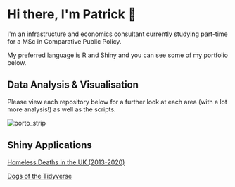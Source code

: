 # Hi there, I'm Patrick 👋

I'm an infrastructure and economics consultant currently studying part-time for a MSc in Comparative Public Policy. 

My preferred language is R and Shiny and you can see some of my portfolio below.

## Data Analysis & Visualisation
Please view each repository below for a further look at each area (with a lot more analysis!) as well as the scripts.

![porto_strip](https://user-images.githubusercontent.com/79040885/179021683-e217acfa-80a8-4780-881d-a0a4887f00ed.png)

## Shiny Applications

[Homeless Deaths in the UK (2013-2020)](https://nearanddistant.shinyapps.io/uk_homless_deaths/)

[Dogs of the Tidyverse](https://nearanddistant.shinyapps.io/Dogs_of_the_Tidyverse/)

<!--
Anything I don't want to appear.
-->
